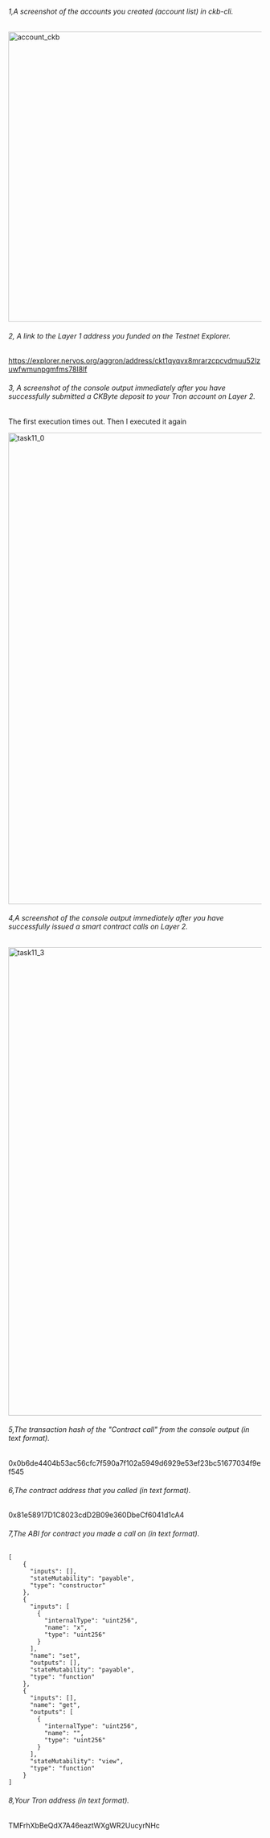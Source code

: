 ###### 1,A screenshot of the accounts you created (account list) in ckb-cli.

<img width="577" alt="account_ckb" src="https://user-images.githubusercontent.com/86060421/130203672-184f5883-519f-469d-9a31-f05fb46d1c8b.png">

###### 2, A link to the Layer 1 address you funded on the Testnet Explorer.

https://explorer.nervos.org/aggron/address/ckt1qyqvx8mrarzcpcvdmuu52lzuwfwmunpgmfms78l8lf

###### 3, A screenshot of the console output immediately after you have successfully submitted a CKByte deposit to your Tron account on Layer 2.

The first execution times out. Then I executed it again

<img width="938" alt="task11_0" src="https://user-images.githubusercontent.com/86060421/130203555-11828488-fb5a-4fe7-9cf9-96cbd92f2974.png">

###### 4,A screenshot of the console output immediately after you have successfully issued a smart contract calls on Layer 2.

<img width="932" alt="task11_3" src="https://user-images.githubusercontent.com/86060421/130203892-7df0d5c4-c858-48e3-b833-e506ea7aa837.png">


###### 5,The transaction hash of the "Contract call" from the console output (in text format).

0x0b6de4404b53ac56cfc7f590a7f102a5949d6929e53ef23bc51677034f9ef545

###### 6,The contract address that you called (in text format).

0x81e58917D1C8023cdD2B09e360DbeCf6041d1cA4


###### 7,The ABI for contract you made a call on (in text format).

```
[
    {
      "inputs": [],
      "stateMutability": "payable",
      "type": "constructor"
    },
    {
      "inputs": [
        {
          "internalType": "uint256",
          "name": "x",
          "type": "uint256"
        }
      ],
      "name": "set",
      "outputs": [],
      "stateMutability": "payable",
      "type": "function"
    },
    {
      "inputs": [],
      "name": "get",
      "outputs": [
        {
          "internalType": "uint256",
          "name": "",
          "type": "uint256"
        }
      ],
      "stateMutability": "view",
      "type": "function"
    }
]

```


###### 8,Your Tron address (in text format).
TMFrhXbBeQdX7A46eaztWXgWR2UucyrNHc
